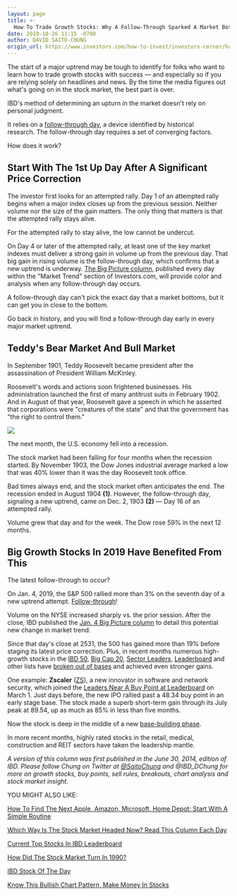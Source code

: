```yaml
---
layout: page
title: >-
  How To Trade Growth Stocks: Why A Follow-Through Sparked A Market Bottom 115 Years Ago
date: 2019-10-26 11:15 -0700
author: DAVID SAITO-CHUNG
origin_url: https://www.investors.com/how-to-invest/investors-corner/how-a-follow-through-day-sparked-a-market-bottom-one-century-ago
---
```





The start of a major uptrend may be tough to identify for folks who want to learn how to trade growth stocks with success — and especially so if you are relying solely on headlines and news. By the time the media figures out what's going on in the stock market, the best part is over.




IBD's method of determining an upturn in the market doesn't rely on personal judgment.


It relies on a [follow-through day](https://www.investors.com/how-to-invest/investors-corner/what-is-a-follow-through-day/), a device identified by historical research. The follow-through day requires a set of converging factors.


How does it work?


Start With The 1st Up Day After A Significant Price Correction
--------------------------------------------------------------


The investor first looks for an attempted rally. Day 1 of an attempted rally begins when a major index closes up from the previous session. Neither volume nor the size of the gain matters. The only thing that matters is that the attempted rally stays alive.


For the attempted rally to stay alive, the low cannot be undercut.


On Day 4 or later of the attempted rally, at least one of the key market indexes must deliver a strong gain in volume up from the previous day. That big gain in rising volume is the follow-through day, which confirms that a new uptrend is underway. [The Big Picture column](https://www.investors.com/category/market-trend/the-big-picture/), published every day within the "Market Trend" section of Investors.com, will provide color and analysis when any follow-through day occurs.


A follow-through day can't pick the exact day that a market bottoms, but it can get you in close to the bottom.


Go back in history, and you will find a follow-through day early in every major market uptrend.


Teddy's Bear Market And Bull Market
-----------------------------------


In September 1901, Teddy Roosevelt became president after the assassination of President William McKinley.


Roosevelt's words and actions soon frightened businesses. His administration launched the first of many antitrust suits in February 1902. And in August of that year, Roosevelt gave a speech in which he asserted that corporations were "creatures of the state" and that the government has "the right to control them."


![](https://www.investors.com/wp-content/uploads/2018/02/ICdow_021518-300x162.png)


The next month, the U.S. economy fell into a recession.


The stock market had been falling for four months when the recession started. By November 1903, the Dow Jones industrial average marked a low that was 40% lower than it was the day Roosevelt took office.


Bad times always end, and the stock market often anticipates the end. The recession ended in August 1904 **(1)**. However, the follow-through day, signaling a new uptrend, came on Dec. 2, 1903 **(2)** — Day 16 of an attempted rally.


Volume grew that day and for the week. The Dow rose 59% in the next 12 months.


Big Growth Stocks In 2019 Have Benefited From This
--------------------------------------------------


The latest follow-through to occur?


On Jan. 4, 2019, the S&P 500 rallied more than 3% on the seventh day of a new uptrend attempt. [Follow-through](https://www.investors.com/how-to-invest/investors-corner/what-is-a-follow-through-day/)!


Volume on the NYSE increased sharply vs. the prior session. After the close, IBD published the [Jan. 4 Big Picture column](https://www.investors.com/market-trend/the-big-picture/dow-stock-market-gains/) to detail this potential new change in market trend.



Since that day's close at 2531, the 500 has gained more than 19% before staging its latest price correction. Plus, in recent months numerous high-growth stocks in the [IBD 50](https://research.investors.com/stock-lists/ibd-50/), [Big Cap 20](https://research.investors.com/stock-lists/big-cap-20/), [Sector Leaders](https://research.investors.com/stock-lists/sector-leaders), [Leaderboard](https://leaderboard.investors.com/#/leaders/leadersnearabuypoint) and other lists have [broken out of bases](https://www.investors.com/how-to-invest/investors-corner/what-is-stock-breakout/) and achieved even stronger gains.


One example: **Zscaler** ([ZS](https://research.investors.com/quote.aspx?symbol=ZS)), a new innovator in software and network security, which joined the [Leaders Near A Buy Point at Leaderboard](https://leaderboard.investors.com/#/leaders/leadersnearabuypoint) on March 1. Just days before, the new IPO rallied past a 48.34 buy point in an early stage base. The stock made a superb short-term gain through its July peak at 89.54, up as much as 85% in less than five months.


Now the stock is deep in the middle of a new [base-building phase](https://www.investors.com/how-to-invest/investors-corner/investor-basics-why-learning-base-patterns-gets-the-ball-rolling/).


In more recent months, highly rated stocks in the retail, medical, construction and REIT sectors have taken the leadership mantle.


*A version of* t*his column was first published in the June 30, 2014, edition of IBD. Please follow Chung on Twitter at [@SaitoChung](https://twitter.com/SaitoChung) and @IBD\_DChung for more on growth stocks, buy points, sell rules, breakouts, chart analysis and stock market insight.*


YOU MIGHT ALSO LIKE:


[How To Find The Next Apple, Amazon, Microsoft, Home Depot: Start With A Simple Routine](https://www.investors.com/research/how-to-invest-in-the-stock-market-start-with-a-simple-routine/)


[Which Way Is The Stock Market Headed Now? Read This Column Each Day](https://www.investors.com/category/market-trend/the-big-picture/)


[Current Top Stocks In IBD Leaderboard](https://www.investors.com/product/leaderboard/?artProdLink=Leaderboard)


[How Did The Stock Market Turn In 1990?](https://www.investors.com/how-to-invest/investors-corner/how-to-find-next-stock-market-bottom/)


[IBD Stock Of The Day](https://www.investors.com/research/ibd-stock-of-the-day/)


[Know This Bullish Chart Pattern, Make Money In Stocks](https://www.investors.com/how-to-invest/investors-corner/the-basics-how-to-analyze-a-stocks-cup-with-handle/)





